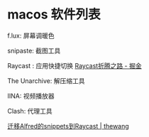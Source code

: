 # macos 软件列表

f.lux: 屏幕调暖色

snipaste: 截图工具

Raycast : 应用快捷切换
[Raycast折腾之路 - 掘金](https://juejin.cn/post/7279087330156625960)

The Unarchive: 解压缩工具

IINA: 视频播放器

Clash: 代理工具

[迁移Alfred的snippets到Raycast | thewang](https://thewang.net/blog/Migrate-Alfred-Snippets-to-Raycast/)
